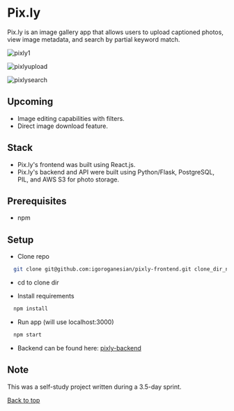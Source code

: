 # Pix.ly
Pix.ly is an image gallery app that allows users to upload captioned photos, view image metadata, and search by partial keyword match. 

![pixly1](https://github.com/igoroganesian/pixly-backend/assets/101779316/72b765bd-f24a-469f-8a40-677b22a13894)

![pixlyupload](https://github.com/igoroganesian/pixly-backend/assets/101779316/31626c9e-3311-437f-a6f9-56c0ffa27d1f)

![pixlysearch](https://github.com/igoroganesian/pixly-backend/assets/101779316/34e25869-cc5c-4b27-a5ad-681cd7274a01)

## Upcoming
- Image editing capabilities with filters.
- Direct image download feature.

## Stack
- Pix.ly's frontend was built using React.js.
- Pix.ly's backend and API were built using Python/Flask, PostgreSQL, PIL, and AWS S3 for photo storage.

## Prerequisites
* npm

## Setup
- Clone repo
```bash
  git clone git@github.com:igoroganesian/pixly-frontend.git clone_dir_name
```
* cd to clone dir
- Install requirements
```bash
  npm install
```
- Run app (will use localhost:3000)
```bash
  npm start 
```

- Backend can be found here: [pixly-backend](https://github.com/igoroganesian/pixly-backend)

## Note
This was a self-study project written during a 3.5-day sprint.

[Back to top](#pixly-frontend)
